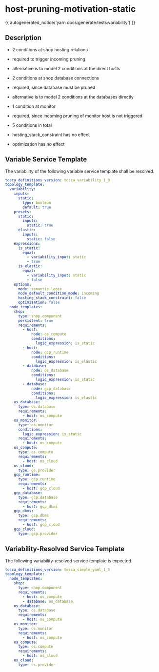 # host-pruning-motivation-static

{{ autogenerated_notice('yarn docs:generate:tests:variability') }}

## Description

- 2 conditions at shop hosting relations
- required to trigger incoming pruning
- alternative is to model 2 conditions at the direct hosts   

- 2 conditions at shop database connections
- required, since database must be pruned
- alternative is to model 2 conditions at the databases directly

- 1 condition at monitor
- required, since incoming pruning of monitor host is not triggered

- 5 conditions in total

- hosting_stack_constraint has no effect
- optimization has no effect


## Variable Service Template

The variability of the following variable service template shall be resolved.

```yaml linenums="1"
tosca_definitions_version: tosca_variability_1_0
topology_template:
  variability:
    inputs:
      static:
        type: boolean
        default: true
    presets:
      static:
        inputs:
          static: true
      elastic:
        inputs:
          static: false
    expressions:
      is_static:
        equal:
          - variability_input: static
          - true
      is_elastic:
        equal:
          - variability_input: static
          - false
    options:
      mode: semantic-loose
      node_default_condition_mode: incoming
      hosting_stack_constraint: false
      optimization: false
  node_templates:
    shop:
      type: shop.component
      persistent: true
      requirements:
        - host:
            node: os_compute
            conditions:
              logic_expression: is_static
        - host:
            node: gcp_runtime
            conditions:
              logic_expression: is_elastic
        - database:
            node: os_database
            conditions:
              logic_expression: is_static
        - database:
            node: gcp_database
            conditions:
              logic_expression: is_elastic
    os_database:
      type: os.database
      requirements:
        - host: os_compute
    os_monitor:
      type: os.monitor
      conditions:
        logic_expression: is_static
      requirements:
        - host: os_compute
    os_compute:
      type: os.compute
      requirements:
        - host: os_cloud
    os_cloud:
      type: os.provider
    gcp_runtime:
      type: gcp.runtime
      requirements:
        - host: gcp_cloud
    gcp_database:
      type: gcp.database
      requirements:
        - host: gcp_dbms
    gcp_dbms:
      type: gcp.dbms
      requirements:
        - host: gcp_cloud
    gcp_cloud:
      type: gcp.provider
```



## Variability-Resolved Service Template

The following variability-resolved service template is expected.

```yaml linenums="1"
tosca_definitions_version: tosca_simple_yaml_1_3
topology_template:
  node_templates:
    shop:
      type: shop.component
      requirements:
        - host: os_compute
        - database: os_database
    os_database:
      type: os.database
      requirements:
        - host: os_compute
    os_monitor:
      type: os.monitor
      requirements:
        - host: os_compute
    os_compute:
      type: os.compute
      requirements:
        - host: os_cloud
    os_cloud:
      type: os.provider
```

